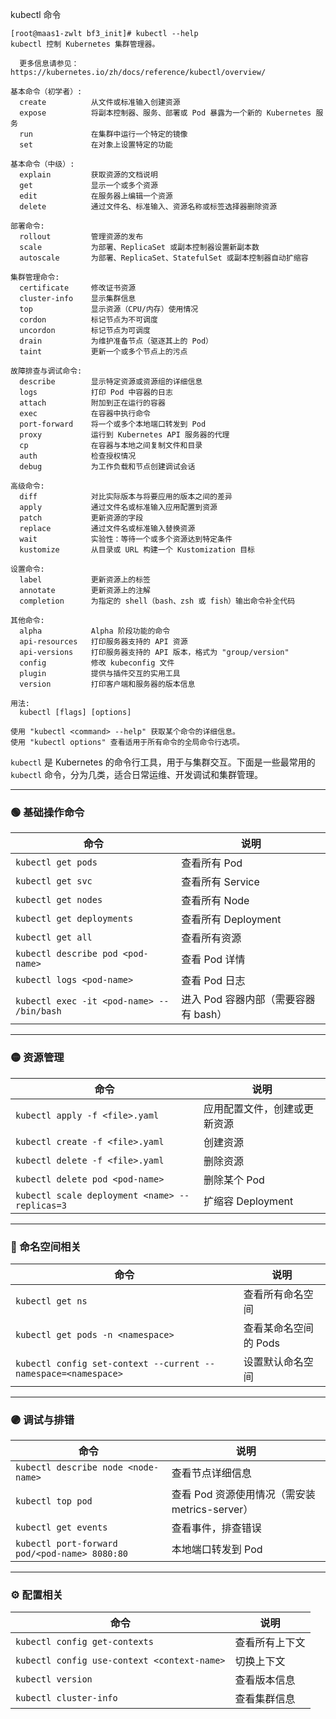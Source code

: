 kubectl 命令



```
[root@maas1-zwlt bf3_init]# kubectl --help
kubectl 控制 Kubernetes 集群管理器。

  更多信息请参见：https://kubernetes.io/zh/docs/reference/kubectl/overview/

基本命令（初学者）:
  create          从文件或标准输入创建资源
  expose          将副本控制器、服务、部署或 Pod 暴露为一个新的 Kubernetes 服务
  run             在集群中运行一个特定的镜像
  set             在对象上设置特定的功能

基本命令（中级）:
  explain         获取资源的文档说明
  get             显示一个或多个资源
  edit            在服务器上编辑一个资源
  delete          通过文件名、标准输入、资源名称或标签选择器删除资源

部署命令:
  rollout         管理资源的发布
  scale           为部署、ReplicaSet 或副本控制器设置新副本数
  autoscale       为部署、ReplicaSet、StatefulSet 或副本控制器自动扩缩容

集群管理命令:
  certificate     修改证书资源
  cluster-info    显示集群信息
  top             显示资源（CPU/内存）使用情况
  cordon          标记节点为不可调度
  uncordon        标记节点为可调度
  drain           为维护准备节点（驱逐其上的 Pod）
  taint           更新一个或多个节点上的污点

故障排查与调试命令:
  describe        显示特定资源或资源组的详细信息
  logs            打印 Pod 中容器的日志
  attach          附加到正在运行的容器
  exec            在容器中执行命令
  port-forward    将一个或多个本地端口转发到 Pod
  proxy           运行到 Kubernetes API 服务器的代理
  cp              在容器与本地之间复制文件和目录
  auth            检查授权情况
  debug           为工作负载和节点创建调试会话

高级命令:
  diff            对比实际版本与将要应用的版本之间的差异
  apply           通过文件名或标准输入应用配置到资源
  patch           更新资源的字段
  replace         通过文件名或标准输入替换资源
  wait            实验性：等待一个或多个资源达到特定条件
  kustomize       从目录或 URL 构建一个 Kustomization 目标

设置命令:
  label           更新资源上的标签
  annotate        更新资源上的注解
  completion      为指定的 shell（bash、zsh 或 fish）输出命令补全代码

其他命令:
  alpha           Alpha 阶段功能的命令
  api-resources   打印服务器支持的 API 资源
  api-versions    打印服务器支持的 API 版本，格式为 "group/version"
  config          修改 kubeconfig 文件
  plugin          提供与插件交互的实用工具
  version         打印客户端和服务器的版本信息

用法:
  kubectl [flags] [options]

使用 "kubectl <command> --help" 获取某个命令的详细信息。
使用 "kubectl options" 查看适用于所有命令的全局命令行选项。
```



`kubectl` 是 Kubernetes 的命令行工具，用于与集群交互。下面是一些最常用的 `kubectl` 命令，分为几类，适合日常运维、开发调试和集群管理。



------

### 🟢 基础操作命令

| 命令                                       | 说明                                 |
| ------------------------------------------ | ------------------------------------ |
| `kubectl get pods`                         | 查看所有 Pod                         |
| `kubectl get svc`                          | 查看所有 Service                     |
| `kubectl get nodes`                        | 查看所有 Node                        |
| `kubectl get deployments`                  | 查看所有 Deployment                  |
| `kubectl get all`                          | 查看所有资源                         |
| `kubectl describe pod <pod-name>`          | 查看 Pod 详情                        |
| `kubectl logs <pod-name>`                  | 查看 Pod 日志                        |
| `kubectl exec -it <pod-name> -- /bin/bash` | 进入 Pod 容器内部（需要容器有 bash） |

------

### 🟡 资源管理

| 命令                                           | 说明                         |
| ---------------------------------------------- | ---------------------------- |
| `kubectl apply -f <file>.yaml`                 | 应用配置文件，创建或更新资源 |
| `kubectl create -f <file>.yaml`                | 创建资源                     |
| `kubectl delete -f <file>.yaml`                | 删除资源                     |
| `kubectl delete pod <pod-name>`                | 删除某个 Pod                 |
| `kubectl scale deployment <name> --replicas=3` | 扩缩容 Deployment            |

------

### 🔵 命名空间相关

| 命令                                                         | 说明                  |
| ------------------------------------------------------------ | --------------------- |
| `kubectl get ns`                                             | 查看所有命名空间      |
| `kubectl get pods -n <namespace>`                            | 查看某命名空间的 Pods |
| `kubectl config set-context --current --namespace=<namespace>` | 设置默认命名空间      |

------

### 🟣 调试与排错

| 命令                                          | 说明                                           |
| --------------------------------------------- | ---------------------------------------------- |
| `kubectl describe node <node-name>`           | 查看节点详细信息                               |
| `kubectl top pod`                             | 查看 Pod 资源使用情况（需安装 metrics-server） |
| `kubectl get events`                          | 查看事件，排查错误                             |
| `kubectl port-forward pod/<pod-name> 8080:80` | 本地端口转发到 Pod                             |

------

### ⚙️ 配置相关

| 命令                                        | 说明           |
| ------------------------------------------- | -------------- |
| `kubectl config get-contexts`               | 查看所有上下文 |
| `kubectl config use-context <context-name>` | 切换上下文     |
| `kubectl version`                           | 查看版本信息   |
| `kubectl cluster-info`                      | 查看集群信息   |

